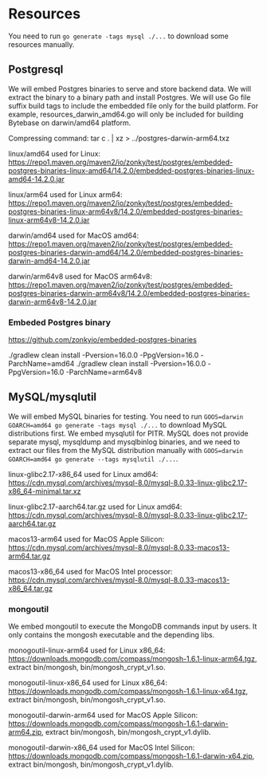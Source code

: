 # Resources

You need to run `go generate -tags mysql ./...` to download some resources manually.

## Postgresql

We will embed Postgres binaries to serve and store backend data. We will extract the binary to a binary path and install Postgres. We will use Go file suffix build tags to include the embedded file only for the build platform. For example, resources_darwin_amd64.go will only be included for building Bytebase on darwin/amd64 platform.

Compressing command: tar c . | xz > ../postgres-darwin-arm64.txz

linux/amd64 used for Linux: https://repo1.maven.org/maven2/io/zonky/test/postgres/embedded-postgres-binaries-linux-amd64/14.2.0/embedded-postgres-binaries-linux-amd64-14.2.0.jar

linux/arm64 used for Linux arm64: https://repo1.maven.org/maven2/io/zonky/test/postgres/embedded-postgres-binaries-linux-arm64v8/14.2.0/embedded-postgres-binaries-linux-arm64v8-14.2.0.jar

darwin/amd64 used for MacOS amd64: https://repo1.maven.org/maven2/io/zonky/test/postgres/embedded-postgres-binaries-darwin-amd64/14.2.0/embedded-postgres-binaries-darwin-amd64-14.2.0.jar

darwin/arm64v8 used for MacOS arm64v8: https://repo1.maven.org/maven2/io/zonky/test/postgres/embedded-postgres-binaries-darwin-arm64v8/14.2.0/embedded-postgres-binaries-darwin-arm64v8-14.2.0.jar

### Embeded Postgres binary

https://github.com/zonkyio/embedded-postgres-binaries

./gradlew clean install -Pversion=16.0.0 -PpgVersion=16.0 -ParchName=amd64
./gradlew clean install -Pversion=16.0.0 -PpgVersion=16.0 -ParchName=arm64v8


## MySQL/mysqlutil

We will embed MySQL binaries for testing. You need to run `GOOS=darwin GOARCH=amd64 go generate -tags mysql ./...` to download MySQL distributions first. We embed mysqlutil for PITR. MySQL does not provide separate mysql, mysqldump and mysqlbinlog binaries, and we need to extract our files from the MySQL distribution manually with `GOOS=darwin GOARCH=amd64 go generate --tags mysqlutil ./...`.

linux-glibc2.17-x86_64 used for Linux amd64: https://cdn.mysql.com/archives/mysql-8.0/mysql-8.0.33-linux-glibc2.17-x86_64-minimal.tar.xz

linux-glibc2.17-aarch64.tar.gz used for Linux amd64: https://cdn.mysql.com/archives/mysql-8.0/mysql-8.0.33-linux-glibc2.17-aarch64.tar.gz

macos13-arm64 used for MacOS Apple Silicon: https://cdn.mysql.com/archives/mysql-8.0/mysql-8.0.33-macos13-arm64.tar.gz

macos13-x86_64 used for MacOS Intel processor: https://cdn.mysql.com/archives/mysql-8.0/mysql-8.0.33-macos13-x86_64.tar.gz

### mongoutil

We embed mongoutil to execute the MongoDB commands input by users. It only contains the mongosh executable and the depending libs.

monogoutil-linux-arm64 used for Linux x86_64: https://downloads.mongodb.com/compass/mongosh-1.6.1-linux-arm64.tgz, extract bin/mongosh, bin/mongosh_crypt_v1.so.

monogoutil-linux-x86_64 used for Linux x86_64: https://downloads.mongodb.com/compass/mongosh-1.6.1-linux-x64.tgz, extract bin/mongosh, bin/mongosh_crypt_v1.so.

monogoutil-darwin-arm64 used for MacOS Apple Silicon: https://downloads.mongodb.com/compass/mongosh-1.6.1-darwin-arm64.zip, extract bin/mongosh, bin/mongosh_crypt_v1.dylib.

monogoutil-darwin-x86_64 used for MacOS Intel Silicon: https://downloads.mongodb.com/compass/mongosh-1.6.1-darwin-x64.zip, extract bin/mongosh, bin/mongosh_crypt_v1.dylib.
